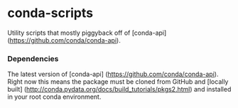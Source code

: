 # conda-scripts
Utility scripts that mostly piggyback off of [conda-api] (https://github.com/conda/conda-api).  

### Dependencies  
The latest version of [conda-api] (https://github.com/conda/conda-api). Right now this means the package must be cloned from GitHub and [locally built] (http://conda.pydata.org/docs/build_tutorials/pkgs2.html) and installed in your root conda environment.

